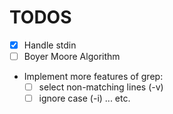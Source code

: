 # TODOS

- [x] Handle stdin
- [ ] Boyer Moore Algorithm
- Implement more features of grep:
  - [ ] select non-matching lines (-v)
  - [ ] ignore case (-i)
  ... etc.